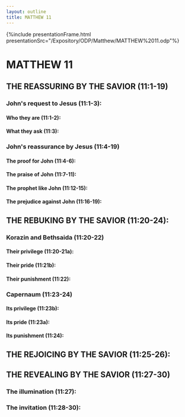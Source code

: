 ```yaml
---
layout: outline
title: MATTHEW 11
---
```

{%include presentationFrame.html presentationSrc="/Expository/ODP/Matthew/MATTHEW%2011.odp"%}

# MATTHEW 11 
## THE REASSURING BY THE SAVIOR (11:1-19) 
###  John\'s request to Jesus (11:1-3): 
####  Who they are (11:1-2): 
####  What they ask (11:3): 
###  John\'s reassurance by Jesus (11:4-19) 
####  The proof for John (11:4-6): 
####  The praise of John (11:7-11): 
####  The prophet like John (11:12-15): 
####  The prejudice against John (11:16-19): 
## THE REBUKING BY THE SAVIOR (11:20-24): 
###  Korazin and Bethsaida (11:20-22) 
####  Their privilege (11:20-21a): 
####  Their pride (11:21b): 
####  Their punishment (11:22): 
###  Capernaum (11:23-24) 
####  Its privilege (11:23b): 
####  Its pride (11:23a): 
####  Its punishment (11:24): 
## THE REJOICING BY THE SAVIOR (11:25-26): 
## THE REVEALING BY THE SAVIOR (11:27-30) 
###  The illumination (11:27): 
###  The invitation (11:28-30): 
